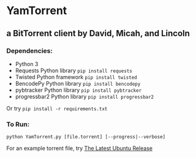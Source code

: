 # YamTorrent
## a BitTorrent client by David, Micah, and Lincoln 

### Dependencies:
  * Python 3
  * Requests Python library `pip install requests`
  * Twisted Python framework `pip install twisted`
  * BencodePy Python library `pip install bencodepy`
  * pybtracker Python library `pip install pybtracker`
  * progressbar2 Python library `pip install progressbar2`

Or try `pip install -r requirements.txt`

### To Run:
 `python YamTorrent.py [file.torrent] [--progress|--verbose]`
 
 For an example torrent file, try [The Latest Ubuntu Release](http://releases.ubuntu.com/16.04/ubuntu-16.04-server-amd64.iso.torrent)
